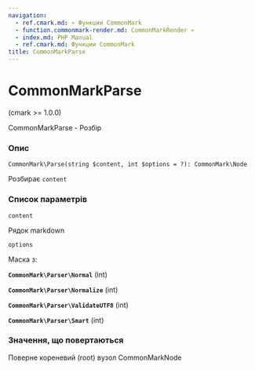 ```yaml
---
navigation:
  - ref.cmark.md: « Функции CommonMark
  - function.commonmark-render.md: CommonMarkRender »
  - index.md: PHP Manual
  - ref.cmark.md: Функции CommonMark
title: CommonMarkParse
---
```

# CommonMarkParse

(cmark >= 1.0.0)

CommonMarkParse - Розбір

### Опис

```methodsynopsis
CommonMark\Parse(string $content, int $options = ?): CommonMark\Node
```

Розбирає `content`

### Список параметрів

`content`

Рядок markdown

`options`

Маска з:

**`CommonMark\Parser\Normal`** (int)

**`CommonMark\Parser\Normalize`** (int)

**`CommonMark\Parser\ValidateUTF8`** (int)

**`CommonMark\Parser\Smart`** (int)

### Значення, що повертаються

Поверне кореневий (root) вузол CommonMarkNode
